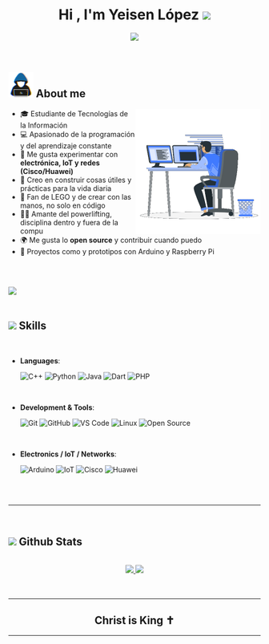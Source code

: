 <h1 align="center"><b>Hi , I'm Yeisen López </b><img src="https://media.giphy.com/media/hvRJCLFzcasrR4ia7z/giphy.gif" width="35"></h1>

<p align="center">
  <a href="https://github.com/DenverCoder1/readme-typing-svg">
    <img src="https://readme-typing-svg.herokuapp.com?font=Time+New+Roman&color=cyan&size=25&center=true&vCenter=true&width=600&height=100&lines=Christ+is+King+✝️;Computer+Science+Student;Passionate+about+Programming;Electronics+%26+IoT+Enthusiast;Open+Source+Lover;Love+to+create+useful+things..!">
  </a>
</p>

<br>

## <picture><img src="https://github.com/0xAbdulKhalid/0xAbdulKhalid/raw/main/assets/mdImages/about_me.gif" width = 50px></picture> **About me**

<picture> <img align="right" src="https://github.com/0xAbdulKhalid/0xAbdulKhalid/raw/main/assets/mdImages/Right_Side.gif" width = 250px></picture>

- 🎓 Estudiante de Tecnologías de la Información  
- 💻 Apasionado de la programación y del aprendizaje constante  
- 🔬 Me gusta experimentar con **electrónica, IoT y redes (Cisco/Huawei)**  
- 🌱 Creo en construir cosas útiles y prácticas para la vida diaria  
- 🧩 Fan de LEGO y de crear con las manos, no solo en código  
- 🏋️‍♂️ Amante del powerlifting, disciplina dentro y fuera de la compu  
- 🌍 Me gusta lo **open source** y contribuir cuando puedo  
- 🚀 Proyectos como y prototipos con Arduino y Raspberry Pi  

<br><br>

<img src="https://user-images.githubusercontent.com/73097560/115834477-dbab4500-a447-11eb-908a-139a6edaec5c.gif"><br><br>

## <img src="https://media2.giphy.com/media/QssGEmpkyEOhBCb7e1/giphy.gif?cid=ecf05e47a0n3gi1bfqntqmob8g9aid1oyj2wr3ds3mg700bl&rid=giphy.gif" width ="25"><b> Skills</b>
<br>

<p align="center">

- **Languages**:
    
    ![C++](https://img.shields.io/badge/C++%20-%2300599C.svg?style=for-the-badge&logo=c%2B%2B&logoColor=white)
    ![Python](https://img.shields.io/badge/Python%20-%2314354C.svg?style=for-the-badge&logo=python&logoColor=white)
    ![Java](https://img.shields.io/badge/Java-%23ED8B00.svg?style=for-the-badge&logo=java&logoColor=white)
    ![Dart](https://img.shields.io/badge/Dart-%230175C2.svg?style=for-the-badge&logo=dart&logoColor=white)
    ![PHP](https://img.shields.io/badge/PHP-%23777BB4.svg?style=for-the-badge&logo=php&logoColor=white)

<br>   
    
- **Development & Tools**:

    ![Git](https://img.shields.io/badge/git-%23F05033.svg?style=for-the-badge&logo=git&logoColor=white)
    ![GitHub](https://img.shields.io/badge/github-%23121011.svg?style=for-the-badge&logo=github&logoColor=white)
    ![VS Code](https://img.shields.io/badge/Visual%20Studio%20Code-0078d7.svg?style=for-the-badge&logo=visual-studio-code&logoColor=white)
    ![Linux](https://img.shields.io/badge/Linux-FCC624?style=for-the-badge&logo=linux&logoColor=black)
    ![Open Source](https://img.shields.io/badge/Open%20Source-%23000000.svg?style=for-the-badge&logo=open-source-initiative&logoColor=white)

<br>

- **Electronics / IoT / Networks**:

    ![Arduino](https://img.shields.io/badge/Arduino-00979D?style=for-the-badge&logo=arduino&logoColor=white)
    ![IoT](https://img.shields.io/badge/IoT-%23039BE5.svg?style=for-the-badge&logo=internet-of-things&logoColor=white)
    ![Cisco](https://img.shields.io/badge/Cisco-%23049fd9.svg?style=for-the-badge&logo=cisco&logoColor=white)
    ![Huawei](https://img.shields.io/badge/Huawei-%23FF0000.svg?style=for-the-badge&logo=huawei&logoColor=white)

</p>

<br>
<br>

-----

<br>

## <img src="https://media.giphy.com/media/iY8CRBdQXODJSCERIr/giphy.gif" width="35"><b> Github Stats </b>
<br>

<div align="center">

<a href="https://github.com/YeisenK/">
  <img src="https://github-readme-stats.vercel.app/api?username=YeisenK&include_all_commits=true&count_private=true&show_icons=true&line_height=20&title_color=7A7ADB&icon_color=2234AE&text_color=D3D3D3&bg_color=0,000000,130F40" width="450"/>
  <img src="https://github-readme-stats.vercel.app/api/top-langs?username=YeisenK&show_icons=true&locale=en&layout=compact&line_height=20&title_color=7A7ADB&icon_color=2234AE&text_color=D3D3D3&bg_color=0,000000,130F40" width="375"/>
</a>

</div>

<br>
<br>

-----

<div align='center'>

## <b>Christ is King ✝️</b>

</div>

---
